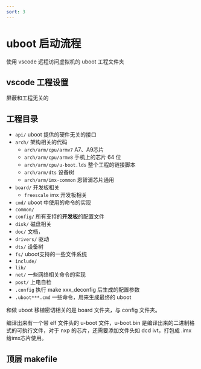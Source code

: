 ```yaml
---
sort: 3
---
```

# uboot 启动流程

使用 vscode 远程访问虚拟机的 uboot 工程文件夹

## vscode 工程设置

屏蔽和工程无关的



## 工程目录

- `api/` uboot 提供的硬件无关的接口
- `arch/` 架构相关的代码
  - `arch/arm/cpu/armv7` A7、A9芯片
  - `arch/arm/cpu/armv8` 手机上的芯片 64 位
  - `arch/arm/cpu/u-boot.lds` 整个工程的链接脚本
  - `arch/arm/dts` 设备树
  - `arch/arm/imx-common` 恩智浦芯片通用
- `board/` 开发板相关
  - `freescale` imx 开发板相关
- `cmd/` uboot 中使用的命令的实现
- `common/` 
- `config/` 所有支持的**开发板**的配置文件
- `disk/` 磁盘相关
- `doc/` 文档，
- `drivers/` 驱动
- `dts/` 设备树
- `fs/` uboot支持的一些文件系统
- `include/`
- `lib/`
- `net/` 一些网络相关命令的实现
- `post/` 上电自检
- `.config` 执行 make xxx_deconfig 后生成的配置参数
- `.uboot***.cmd` 一些命令，用来生成最终的 uboot

和做 uboot 移植密切相关的是 board 文件夹，与 config 文件夹。

编译出来有一个带 elf 文件头的 u-boot 文件，u-boot.bin 是编译出来的二进制格式的可执行文件，对于 nxp 的芯片，还需要添加文件头如 dcd ivt，打包成 .imx 给imx芯片使用。

## 顶层 makefile


